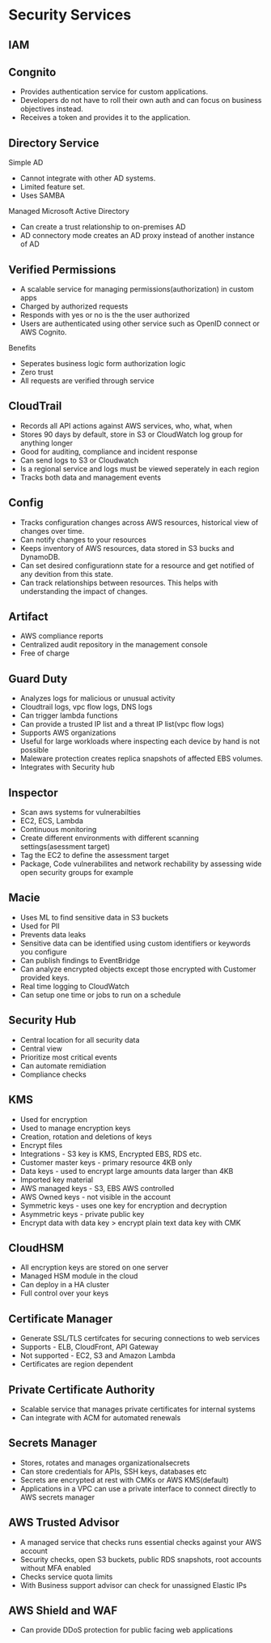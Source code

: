 # Security Services

## IAM

## Congnito
* Provides authentication service for custom applications.
* Developers do not have to roll their own auth and can focus on business objectives instead.
* Receives a token and provides it to the application.

## Directory Service
Simple AD
* Cannot integrate with other AD systems.
* Limited feature set.
* Uses SAMBA

Managed Microsoft Active Directory
* Can create a trust relationship to on-premises AD
* AD connectory mode creates an AD proxy instead of another instance of AD

## Verified Permissions
* A scalable service for managing permissions(authorization) in custom apps
* Charged by authorized requests
* Responds with yes or no is the the user authorized
* Users are authenticated using other service such as OpenID connect or AWS Cognito.

Benefits
  * Seperates business logic form authorization logic
  * Zero trust
  * All requests are verified through service

## CloudTrail
* Records all API actions against AWS services, who, what, when
* Stores 90 days by default, store in S3 or CloudWatch log group for anything longer
* Good for auditing, compliance and incident response
* Can send logs to S3 or Cloudwatch
* Is a regional service and logs must be viewed seperately in each region
* Tracks both data and management events

## Config
* Tracks configuration changes across AWS resources, historical view of changes over time.
* Can notify changes to your resources
* Keeps inventory of AWS resources, data stored in S3 bucks and DynamoDB.
* Can set desired configurationn state for a resource and get notified of any devition from this state.
* Can track relationships between resources. This helps with understanding the impact of changes.

## Artifact
* AWS compliance reports
* Centralized audit repository in the management console
* Free of charge

## Guard Duty
* Analyzes logs for malicious or unusual activity
* Cloudtrail logs, vpc flow logs, DNS logs
* Can trigger lambda functions
* Can provide a trusted IP list and a threat IP list(vpc flow logs)
* Supports AWS organizations
* Useful for large workloads where inspecting each device by hand is not possible
* Maleware protection creates replica snapshots of affected EBS volumes.
* Integrates with Security hub

## Inspector
* Scan aws systems for vulnerabilties
* EC2, ECS, Lambda
* Continuous monitoring
* Create different environments with different scanning settings(asessment target)
* Tag the EC2 to define the assessment target
* Package, Code vulnerabilites and network rechability by assessing wide open security groups for example

## Macie
* Uses ML to find sensitive data in S3 buckets
* Used for PII
* Prevents data leaks
* Sensitive data can be identified using custom identifiers or keywords you configure
* Can publish findings to EventBridge
* Can analyze encrypted objects except those encrypted with Customer provided keys.
* Real time logging to CloudWatch
* Can setup one time or jobs to run on a schedule

## Security Hub
* Central location for all security data
* Central view
* Prioritize most critical events
* Can automate remidiation
* Compliance checks


## KMS
* Used for encryption
* Used to manage encryption keys
* Creation, rotation and deletions of keys
* Encrypt files
* Integrations - S3 key is KMS, Encrypted EBS, RDS etc.
* Customer master keys - primary resource 4KB only
* Data keys - used to encrypt large amounts data larger than 4KB
* Imported key material
* AWS managed keys - S3, EBS AWS controlled
* AWS Owned keys - not visible in the account
* Symmetric keys - uses one key for encryption and decryption
* Asymmetric keys - private public key
* Encrypt data with data key > encrypt plain text data key with CMK

## CloudHSM
* All encryption keys are stored on one server
* Managed HSM module in the cloud
* Can deploy in a HA cluster
* Full control over your keys

## Certificate Manager
* Generate SSL/TLS certifcates for securing connections to web services
* Supports - ELB, CloudFront, API Gateway
* Not supported - EC2, S3 and Amazon Lambda
* Certificates are region dependent

## Private Certificate Authority
* Scalable service that manages private certificates for internal systems
* Can integrate with ACM for automated renewals

## Secrets Manager
* Stores, rotates and manages organizationalsecrets
* Can store credentials for APIs, SSH keys, databases etc
* Secrets are encrypted at rest with CMKs or AWS KMS(default)
* Applications in a VPC can use a private interface to connect directly to AWS secrets manager

## AWS Trusted Advisor
* A managed service that checks runs essential checks against your AWS account
* Security checks, open S3 buckets, public RDS snapshots, root accounts without MFA enabled
* Checks service quota limits
* With Business support advisor can check for unassigned Elastic IPs

## AWS Shield and WAF
* Can provide DDoS protection for public facing web applications




